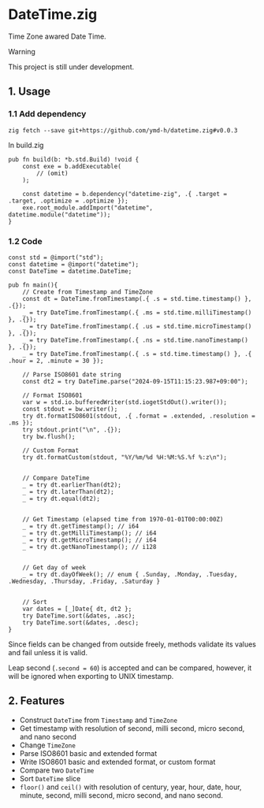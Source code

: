 # DateTime.zig

Time Zone awared Date Time.

> [!WARNING]
> This project is still under development.


## 1. Usage

### 1.1 Add dependency


```shell
zig fetch --save git+https://github.com/ymd-h/datetime.zig#v0.0.3
```


In build.zig

```zig
pub fn build(b: *b.std.Build) !void {
    const exe = b.addExecutable(
        // (omit)
    );

    const datetime = b.dependency("datetime-zig", .{ .target = .target, .optimize = .optimize });
    exe.root_module.addImport("datetime", datetime.module("datetime"));
}
```



### 1.2 Code


```zig
const std = @import("std");
const datetime = @import("datetime");
const DateTime = datetime.DateTime;

pub fn main(){
    // Create from Timestamp and TimeZone
    const dt = DateTime.fromTimestamp(.{ .s = std.time.timestamp() }, .{});
    _ = try DateTime.fromTimestamp(.{ .ms = std.time.milliTimestamp() }, .{});
    _ = try DateTime.fromTimestamp(.{ .us = std.time.microTimestamp() }, .{});
    _ = try DateTime.fromTimestamp(.{ .ns = std.time.nanoTimestamp() }, .{});
    _ = try DateTime.fromTimestamp(.{ .s = std.time.timestamp() }, .{ .hour = 2, .minute = 30 });

    // Parse ISO8601 date string
    const dt2 = try DateTime.parse("2024-09-15T11:15:23.987+09:00");

    // Format ISO8601
    var w = std.io.bufferedWriter(std.iogetStdOut().writer());
    const stdout = bw.writer();
    try dt.formatISO8601(stdout, .{ .format = .extended, .resolution = .ms });
    try stdout.print("\n", .{});
    try bw.flush();

    // Custom Format
    try dt.formatCustom(stdout, "%Y/%m/%d %H:%M:%S.%f %:z\n");


    // Compare DateTime
    _ = try dt.earlierThan(dt2);
    _ = try dt.laterThan(dt2);
    _ = try dt.equal(dt2);


    // Get Timestamp (elapsed time from 1970-01-01T00:00:00Z)
    _ = try dt.getTimestamp(); // i64
    _ = try dt.getMilliTimestamp(); // i64
    _ = try dt.getMicroTimestamp(); // i64
    _ = try dt.getNanoTimestamp(); // i128


    // Get day of week
    _ = try dt.dayOfWeek(); // enum { .Sunday, .Monday, .Tuesday, .Wednesday, .Thursday, .Friday, .Saturday }


    // Sort
    var dates = [_]Date{ dt, dt2 };
    try DateTime.sort(&dates, .asc);
    try DateTime.sort(&dates, .desc);
}
```

Since fields can be changed from outside freely,
methods validate its values and fail unless it is valid.


Leap second (`.second = 60`) is accepted and can be compared,
however, it will be ignored when exporting to UNIX timestamp.


## 2. Features
- Construct `DateTime` from `Timestamp` and `TimeZone`
- Get timestamp with resolution of second, milli second, micro second, and nano second
- Change `TimeZone`
- Parse ISO8601 basic and extended format
- Write ISO8601 basic and extended format, or custom format
- Compare two `DateTime`
- Sort `DateTime` slice
- `floor()` and `ceil()` with resolution of century, year, hour, date, hour, minute, second, milli second, micro second, and nano second.

